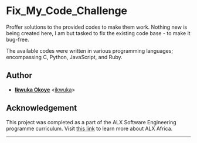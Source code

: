 # Fix_My_Code_Challenge

Proffer solutions to the provided codes to make them work. Nothing new is being created here, I am but tasked to fix the existing code base - to make it bug-free.

The available codes were written in various programming languages; encompassing C, Python, JavaScript, and Ruby.

## Author

* **[Ikwuka Okoye](https://twitter.com/Ikwuka_Okoye)** <[ikwuka](https://github.com/ikwuka)>

## Acknowledgement

This project was completed as a part of the ALX Software Engineering programme curriculum. Visit [this link](https://www.alxafrica.com) to learn more about ALX Africa.

--------------------------
